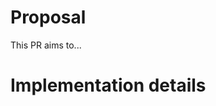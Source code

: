 # Proposal

<!-- The main(macro) goal of your pull request. -->

This PR aims to...

# Implementation details

<!-- General comments regarding your implementation details that reviewers should be aware of before beginning the review. -->

